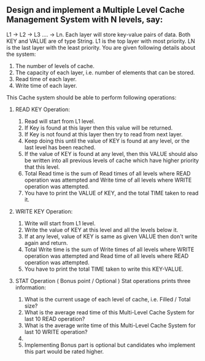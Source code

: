 ## Design and implement a Multiple Level Cache Management System with N levels, say:

L1 -> L2 -> L3 .... -> Ln. Each layer will store key-value pairs of data. Both KEY and VALUE are of type String. L1 is the top layer with most priority. LN is the last layer with the least priority. You are given following details about the system:

1. The number of levels of cache.
2. The capacity of each layer, i.e. number of elements that can be stored.
3. Read time of each layer.
4. Write time of each layer.

This Cache system should be able to perform following operations:

1. READ KEY Operation:
   1. Read will start from L1 level. 
   3. If Key is found at this layer then this value will be returned. 
   4. If Key is not found at this layer then try to read from next layer. 
   5. Keep doing this until the value of KEY is found at any level, or the last level has been reached. 
   6. If the value of KEY is found at any level, then this VALUE should also be written into all previous levels of cache which have higher priority that this level. 
   7. Total Read time is the sum of Read times of all levels where READ operation was attempted and Write time of all levels where WRITE operation was attempted.
   8. You have to print the VALUE of KEY, and the total TIME taken to read it.
2. WRITE KEY Operation:
   1. Write will start from L1 level. 
   4. Write the value of KEY at this level and all the levels below it. 
   5. If at any level, value of KEY is same as given VALUE then don't write again and return. 
   6. Total Write time is the sum of Write times of all levels where WRITE operation was attempted and Read time of all levels where READ operation was attempted. 
   7. You have to print the total TIME taken to write this KEY-VALUE.
3. STAT Operation ( Bonus point / Optional )
   Stat operations prints three information:

   1. What is the current usage of each level of cache, i.e. Filled / Total size? 
   2. What is the average read time of this Multi-Level Cache System for last 10 READ operation? 
   3. What is the average write time of this Multi-Level Cache System for last 10 WRITE operation? 
   4. 
   5. Implementing Bonus part is optional but candidates who implement this part would be rated higher.